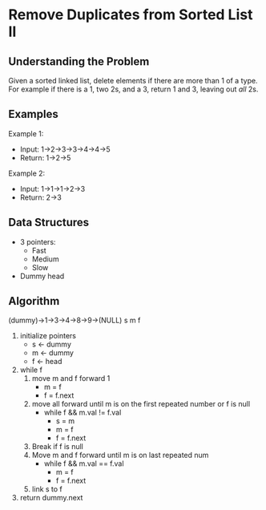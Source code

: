 # Remove Duplicates from Sorted List II #

## Understanding the Problem ##

Given a sorted linked list, delete elements if there are more than 1 of a
type. For example if there is a 1, two 2s, and a 3, return 1 and 3, leaving
out *all* 2s.

## Examples ##

Example 1:
- Input: 1→2→3→3→4→4→5
- Return: 1→2→5

Example 2:
- Input: 1→1→1→2→3
- Return: 2→3

## Data Structures ##

- 3 pointers:
  - Fast
  - Medium
  - Slow
- Dummy head

## Algorithm ##

(dummy)→1→3→4→8→9→(NULL)
      s
        m f

1. initialize pointers
    - s ← dummy
    - m ← dummy
    - f ← head
2. while f
   1. move m and f forward 1
      - m = f
      - f = f.next
   2. move all forward until m is on the first repeated number or f is null
      - while f && m.val != f.val
        - s = m
        - m = f
        - f = f.next
   3. Break if f is null
   4. Move m and f forward until m is on last repeated num
      - while f && m.val == f.val
        - m = f
        - f = f.next
   5. link s to f
3. return dummy.next
